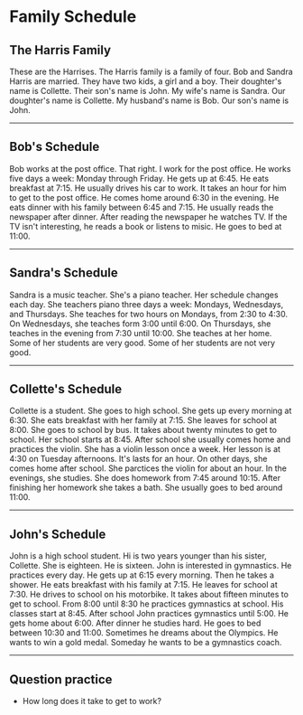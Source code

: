 # Family Schedule

## The Harris Family

These are the Harrises.
The Harris family is a family of four.
Bob and Sandra Harris are married.
They have two kids, a girl and a boy.
Their doughter's name is Collette.
Their son's name is John.
My wife's name is Sandra.
Our doughter's name is Collette.
My husband's name is Bob.
Our son's name is John.

---

## Bob's Schedule

Bob works at the post office.
That right. I work for the post office.
He works five days a week: Monday through Friday.
He gets up at 6:45.
He eats breakfast at 7:15.
He usually drives his car to work.
It takes an hour for him to get to the post office.
He comes home around 6:30 in the evening.
He eats dinner with his family between 6:45 and 7:15.
He usually reads the newspaper after dinner.
After reading the newspaper he watches TV.
If the TV isn't interesting, he reads a book or listens to misic.
He goes to bed at 11:00.

---

## Sandra's Schedule

Sandra is a music teacher. She's a piano teacher.
Her schedule changes each day.
She teachers piano three days a week: Mondays, Wednesdays, and Thursdays.
She teaches for two hours on Mondays, from 2:30 to 4:30.
On Wednesdays, she teaches form 3:00 until 6:00.
On Thursdays, she teaches in the evening from 7:30 until 10:00.
She teaches at her home.
Some of her students are very good.
Some of her students are not very good.

---

## Collette's Schedule

Collette is a student.
She goes to high school.
She gets up every morning at 6:30.
She eats breakfast with her family at 7:15.
She leaves for school at 8:00.
She goes to school by bus.
It takes about twenty minutes to get to school.
Her school starts at 8:45.
After school she usually comes home and practices the violin.
She has a violin lesson once a week.
Her lesson is at 4:30 on Tuesday afternoons.
It's lasts for an hour.
On other days, she comes home after school.
She parctices the violin for about an hour.
In the evenings, she studies.
She does homework from 7:45 around 10:15.
After finishing her homework she takes a bath.
She usually goes to bed around 11:00.

---

## John's Schedule

John is a high school student.
Hi is two years younger than his sister, Collette.
She is eighteen.
He is sixteen.
John is interested in gymnastics.
He practices every day.
He gets up at 6:15 every morning.
Then he takes a shower.
He eats breakfast with his family at 7:15.
He leaves for school at 7:30.
He drives to school on his motorbike.
It takes about fifteen minutes to get to school.
From 8:00 until 8:30 he practices gymnastics at school.
His classes start at 8:45.
After school John practices gymnastics until 5:00.
He gets home about 6:00.
After dinner he studies hard.
He goes to bed between 10:30 and 11:00.
Sometimes he dreams about the Olympics.
He wants to win a gold medal.
Someday he wants to be a gymnastics coach.

---

## Question practice

- How long does it take to get to work?

